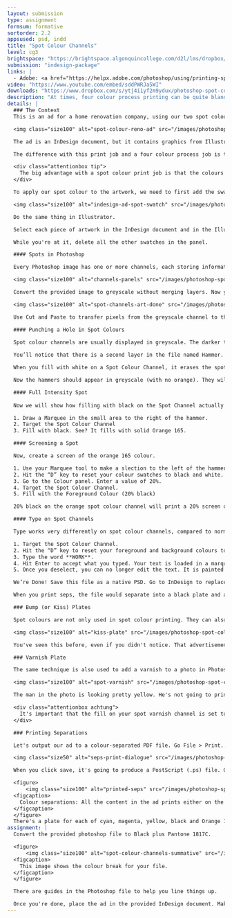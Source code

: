 ```yaml
---
layout: submission
type: assignment
formsum: formative
sortorder: 2.2
appsused: psd, indd
title: "Spot Colour Channels"
level: cg3
brightspace: "https://brightspace.algonquincollege.com/d2l/lms/dropbox/user/folder_submit_files.d2l?db=86418&grpid=0&isprv=0&bp=0&ou=92653"
submission: "indesign-package"
links: |
  - Adobe: <a href="https://helpx.adobe.com/photoshop/using/printing-spot-colors.html" target="_blank" title="Spot Colour Channels">Spot Colour Channels</a>
video: "https://www.youtube.com/embed/sddPWRJa5WI"
downloads: "https://www.dropbox.com/s/ytj4i1yf2m9ydux/photoshop-spot-colour-channels.zip?dl=1"
description: "At times, four colour process printing can be quite bland. There are times when you want a more crafted printed piece with more accurate colours and more punch. This is where spot colour printing can come to the rescue."
details: |
  ### The Context
  This is an ad for a home renovation company, using our two spot colours. Every element in this ad is either black or in Pantone 165. The first frame shows the black content of the ad in InDesign. The second is all the orange 165 content. The third plate shows the colour composite.

  <img class="size100" alt="spot-colour-reno-ad" src="/images/photoshop-spot-colour-channels/spot-colour-reno-ad.jpg">

  The ad is an InDesign document, but it contains graphics from Illustrator (the logo) and Photoshop (the photo). No matter which application produced the artwork, it needs to be either in black or in our spot colour.

  The difference with this print job and a four colour process job is that only two printing plates are produced rather than four. Less ink is used. It's run on a smaller, two-colour press. A job like this could be given to a small printer who possibly charges less than a large operation.

  <div class="attentionbox tip">
    The big advantage with a spot colour print job is that the colours reproduce way more accurately. They can also be more intense.
  </div>

  To apply our spot colour to the artwork, we need to first add the swatches in the Swatches panel in both InDesign and in Illustrator. The process is different in Photoshop. In the InDesign document, go to your Swatches panel menu. Choose New Swatch....

  <img class="size100" alt="indesign-ad-spot-swatch" src="/images/photoshop-spot-colour-channels/indesign-ad-spot-swatch.jpg">

  Do the same thing in Illustrator.

  Select each piece of artwork in the InDesign document and in the Illustrator document. Apply the approriate spot colour to each. What's orange needs to be in Pantone 165 C. What's black needs to be in the regular black swatch you have in your Swatches panel.

  While you're at it, delete all the other swatches in the panel.

  #### Spots in Photoshop

  Every Photoshop image has one or more channels, each storing information about colour elements in the image. The number of default colour channels in an image depends on its colour mode. For example, a CMYK image has four channels, one each for cyan, magenta, yellow, and black information. Think of a channel as analogous to a plate in the printing process, with a separate plate applying each layer of colour. Spot colour channels are used to add spot colour plates for printing.

  <img class="size100" alt="channels-panels" src="/images/photoshop-spot-colour-channels/channels-panels.jpg">

  Convert the provided image to greyscale without merging layers. Now you can add a new spot colour channel with Pantone 165 C. 

  <img class="size100" alt="spot-channels-art-done" src="/images/photoshop-spot-colour-channels/spot-channels-art-done.jpg">

  Use Cut and Paste to transfer pixels from the greyscale channel to the orange channel. Turn off all but the background layer's visibility. Hit the D key to set your swatches to the default black and white. Select, then cut and paste it onto our new orange channel.

  #### Punching a Hole in Spot Colours

  Spot colour channels are usually displayed in greyscale. The darker the content, the more intense the application of the spot colour.
  
  You’ll notice that there is a second layer in the file named Hammer. Turn on its visibility. Notice that the hammers are covered with orange. To reveal the hammers, simply draw a marquee which covers the hammers. Target the Pantone 165 C channel. Fill with white.

  When you fill with white on a Spot Colour Channel, it erases the spot colour in the canvas.

  Now the hammers should appear in greyscale (with no orange). They will print on the black plate when colour separated.

  #### Full Intensity Spot
  
  Now we will show how filling with black on the Spot Channel actually applies 100% of the Spot Colour in the canvas.

  1. Draw a Marquee in the small area to the right of the hammer.
  2. Target the Spot Colour Channel
  3. Fill with black. See? It fills with solid Orange 165.

  #### Screening a Spot

  Now, create a screen of the orange 165 colour.

  1. Use your Marquee tool to make a slection to the left of the hammer.
  2. Hit the “D” key to reset your colour swatches to black and white.
  3. Go to the Colour panel. Enter a value of 20%.
  4. Target the Spot Colour Channel.
  5. Fill with the Foreground Colour (20% black)

  20% black on the orange spot colour channel will print a 20% screen of Pantone 165 C.

  #### Type on Spot Channels

  Type works very differently on spot colour channels, compared to normal type in Photoshop. To start with, it is not vector data. These means that it is way less editable. It also means that there are no font file dependancies with such a file. Let’s try.

  1. Target the Spot Colour Channel.
  2. Hit the “D” key to reset your foreground and background colours to black and white.
  3. Type the word **WORK**.
  4. Hit Enter to accept what you typed. Your text is loaded in a marquee which you can move around while the Marquee tool is active.
  5. Once you deselect, you can no longer edit the text. It is painted in Pantone 165.

  We’re Done! Save this file as a native PSD. Go to InDesign to replace the linked CMYK file with the 2 colour file. You can check your colour break using the Separations Preview panel. Go <span class="command">Window > Output > Separations Preview</span>. Turn off the visibility of all but the black and orange plates. Your ad content should all still be showing on screen.

  When you print seps, the file would separate into a black plate and a Pantone 165 plate.

  ### Bump (or Kiss) Plates

  Spot colours are not only used in spot colour printing. They can also be used to augment a four colour process print job.

  <img class="size100" alt="kiss-plate" src="/images/photoshop-spot-colour-channels/kiss-plate.jpg">

  You've seen this before, even if you didn't notice. That advertisement for makeup where the lipstick on the model looks more intense than the rest of the inks in the ad. They've likely printed the whole ad in CMYK, then they printed a spot colour only on her lips.

  ### Varnish Plate

  The same technique is also used to add a varnish to a photo in Photoshop. Add a spot colour (of any colour), then name it Varnish. This will produce another plate at the printer's with which they will print the spot varnish over only those areas of the image.

  <img class="size100" alt="spot-varnish" src="/images/photoshop-spot-colour-channels/spot-varnish.jpg">

  The man in the photo is looking pretty yellow. He's not going to print that way. That's our spot colour plate we created to contain the coverage for the spot varnish. The varnish will be applied where the black coverage is in the photo on the right.

  <div class="attentionbox achtung">
    It's important that the fill on your spot varnish channel is set to 100% black. We don't screen varnishes.
  </div>

  ### Printing Separations

  Let's output our ad to a colour-separated PDF file. Go File > Print...

  <img class="size50" alt="seps-print-dialogue" src="/images/photoshop-spot-colour-channels/seps-print-dialogue.jpg">

  When you click save, it's going to produce a PostScript (.ps) file. Open it with Preview.app. You'll see that you have 5 pages. Save it as a PDF file in your project folder.

  <figure>
      <img class="size100" alt="printed-seps" src="/images/photoshop-spot-colour-channels/printed-seps.jpg">
  <figcaption>
    Colour separations: All the content in the ad prints either on the black or the orange plate.
  </figcaption>
  </figure>
  There's a plate for each of cyan, magenta, yellow, black and Orange 165 C. The first three should have no content on them. When I have a spot colour job, I actually print these on paper. I write on the pages Doesn't Print and Prints 165C. There will be no excuses if something goes arwry at the printer's. You've covered your bases.
assignment: |
  Convert the provided photoshop file to Black plus Pantone 1817C.

  <figure>
      <img class="size100" alt="spot-colour-channels-summative" src="/images/photoshop-spot-colour-channels/spot-colour-channels-summative.jpg">
  <figcaption>
    This image shows the colour break for your file.
  </figcaption>
  </figure>

  There are guides in the Photoshop file to help you line things up.

  Once you're done, place the ad in the provided InDesign document. Make sure to check the Separations Preview panel to make sure the colour break is correct.
---
```

